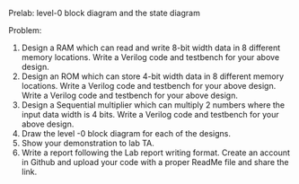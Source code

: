 
Prelab: level-0 block diagram and the state diagram

Problem:
1.	Design a RAM which can read and write 8-bit width data in 8 different memory locations. Write a Verilog code and testbench for your above design.
2.	Design an ROM which can store 4-bit width data in 8 different memory locations. Write a Verilog code and testbench for your above design. Write a Verilog code and testbench for your above design.
3.	Design a Sequential multiplier which can multiply 2 numbers where the input data width is 4 bits. Write a Verilog code and testbench for your above design.
4.	Draw the level -0 block diagram for each of the designs. 
5.	Show your demonstration to lab TA.
6.	Write a report following the Lab report writing format. Create an account in Github and upload your code with a proper ReadMe file and share the link.
